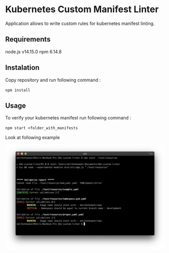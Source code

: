 # Kubernetes Custom Manifest Linter

Application allows to write custom rules for kubernetes manifest linting.

## Requirements 

node.js v14.15.0
npm     6.14.8

## Instalation

Copy repository and run following command :

`npm install`

## Usage

To verify your kubernetes manifest run following command :

`npm start <folder_with_manifests`

Look at following example 

![Example](/images/screenshot.png)
